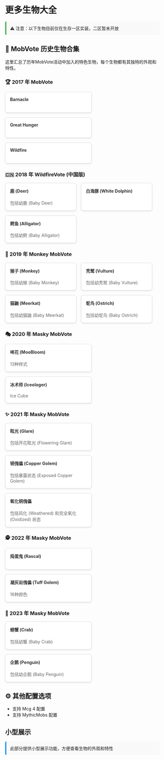 # 更多生物大全

<div style="background-color: #f9f9f9; border-left: 4px solid #4CAF50; padding: 12px; border-radius: 4px; margin-bottom: 20px;">
  ⚠️ 注意：以下生物目前仅在生存一区实装，二区暂未开放
</div>

## 📅 MobVote 历史生物合集

这里汇总了历年MobVote活动中加入的特色生物，每个生物都有其独特的外观和特性。

### 🏆 2017 年 MobVote

<div class="生物卡片" style="display: flex; flex-wrap: wrap; gap: 15px; margin-bottom: 20px;">
  <div style="background-color: #ffffff; border: 1px solid #ddd; border-radius: 8px; padding: 15px; width: calc(33.333% - 15px); min-width: 250px; box-shadow: 0 2px 4px rgba(0,0,0,0.1);">
    <h4 style="color: #333; margin-top: 0;">Barnacle</h4>
  </div>
  <div style="background-color: #ffffff; border: 1px solid #ddd; border-radius: 8px; padding: 15px; width: calc(33.333% - 15px); min-width: 250px; box-shadow: 0 2px 4px rgba(0,0,0,0.1);">
    <h4 style="color: #333; margin-top: 0;">Great Hunger</h4>
  </div>
  <div style="background-color: #ffffff; border: 1px solid #ddd; border-radius: 8px; padding: 15px; width: calc(33.333% - 15px); min-width: 250px; box-shadow: 0 2px 4px rgba(0,0,0,0.1);">
    <h4 style="color: #333; margin-top: 0;">Wildfire</h4>
  </div>
</div>

### 🇨🇳 2018 年 WildfireVote (中国版)

<div class="生物卡片" style="display: flex; flex-wrap: wrap; gap: 15px; margin-bottom: 20px;">
  <div style="background-color: #ffffff; border: 1px solid #ddd; border-radius: 8px; padding: 15px; width: calc(25% - 15px); min-width: 200px; box-shadow: 0 2px 4px rgba(0,0,0,0.1);">
    <h4 style="color: #333; margin-top: 0;">鹿 (Deer)</h4>
    <p style="color: #666; margin-bottom: 0;">包括幼鹿 (Baby Deer)</p>
  </div>
  <div style="background-color: #ffffff; border: 1px solid #ddd; border-radius: 8px; padding: 15px; width: calc(25% - 15px); min-width: 200px; box-shadow: 0 2px 4px rgba(0,0,0,0.1);">
    <h4 style="color: #333; margin-top: 0;">白海豚 (White Dolphin)</h4>
  </div>
  <div style="background-color: #ffffff; border: 1px solid #ddd; border-radius: 8px; padding: 15px; width: calc(25% - 15px); min-width: 200px; box-shadow: 0 2px 4px rgba(0,0,0,0.1);">
    <h4 style="color: #333; margin-top: 0;">鳄鱼 (Alligator)</h4>
    <p style="color: #666; margin-bottom: 0;">包括幼鳄 (Baby Alligator)</p>
  </div>
</div>

### 🐒 2019 年 Monkey MobVote

<div class="生物卡片" style="display: flex; flex-wrap: wrap; gap: 15px; margin-bottom: 20px;">
  <div style="background-color: #ffffff; border: 1px solid #ddd; border-radius: 8px; padding: 15px; width: calc(25% - 15px); min-width: 200px; box-shadow: 0 2px 4px rgba(0,0,0,0.1);">
    <h4 style="color: #333; margin-top: 0;">猴子 (Monkey)</h4>
    <p style="color: #666; margin-bottom: 0;">包括幼猴 (Baby Monkey)</p>
  </div>
  <div style="background-color: #ffffff; border: 1px solid #ddd; border-radius: 8px; padding: 15px; width: calc(25% - 15px); min-width: 200px; box-shadow: 0 2px 4px rgba(0,0,0,0.1);">
    <h4 style="color: #333; margin-top: 0;">秃鹫 (Vulture)</h4>
    <p style="color: #666; margin-bottom: 0;">包括幼秃鹫 (Baby Vulture)</p>
  </div>
  <div style="background-color: #ffffff; border: 1px solid #ddd; border-radius: 8px; padding: 15px; width: calc(25% - 15px); min-width: 200px; box-shadow: 0 2px 4px rgba(0,0,0,0.1);">
    <h4 style="color: #333; margin-top: 0;">猫鼬 (Meerkat)</h4>
    <p style="color: #666; margin-bottom: 0;">包括幼猫鼬 (Baby Meerkat)</p>
  </div>
  <div style="background-color: #ffffff; border: 1px solid #ddd; border-radius: 8px; padding: 15px; width: calc(25% - 15px); min-width: 200px; box-shadow: 0 2px 4px rgba(0,0,0,0.1);">
    <h4 style="color: #333; margin-top: 0;">鸵鸟 (Ostrich)</h4>
    <p style="color: #666; margin-bottom: 0;">包括幼鸵鸟 (Baby Ostrich)</p>
  </div>
</div>

### 🎭 2020 年 Masky MobVote

<div class="生物卡片" style="display: flex; flex-wrap: wrap; gap: 15px; margin-bottom: 20px;">
  <div style="background-color: #ffffff; border: 1px solid #ddd; border-radius: 8px; padding: 15px; width: calc(50% - 15px); min-width: 250px; box-shadow: 0 2px 4px rgba(0,0,0,0.1);">
    <h4 style="color: #333; margin-top: 0;">哞花 (MooBloom)</h4>
    <p style="color: #666; margin-bottom: 0;">13种样式</p>
  </div>
  <div style="background-color: #ffffff; border: 1px solid #ddd; border-radius: 8px; padding: 15px; width: calc(50% - 15px); min-width: 250px; box-shadow: 0 2px 4px rgba(0,0,0,0.1);">
    <h4 style="color: #333; margin-top: 0;">冰术师 (Iceologer)</h4>
    <p style="color: #666; margin-bottom: 0;">Ice Cube</p>
  </div>
</div>

### ✨ 2021 年 Masky MobVote

<div class="生物卡片" style="display: flex; flex-wrap: wrap; gap: 15px; margin-bottom: 20px;">
  <div style="background-color: #ffffff; border: 1px solid #ddd; border-radius: 8px; padding: 15px; width: calc(33.333% - 15px); min-width: 250px; box-shadow: 0 2px 4px rgba(0,0,0,0.1);">
    <h4 style="color: #333; margin-top: 0;">眩光 (Glare)</h4>
    <p style="color: #666; margin-bottom: 0;">包括开花眩光 (Flowering Glare)</p>
  </div>
  <div style="background-color: #ffffff; border: 1px solid #ddd; border-radius: 8px; padding: 15px; width: calc(33.333% - 15px); min-width: 250px; box-shadow: 0 2px 4px rgba(0,0,0,0.1);">
    <h4 style="color: #333; margin-top: 0;">铜傀儡 (Copper Golem)</h4>
    <p style="color: #666; margin-bottom: 0;">包括暴露状态 (Exposed Copper Golem)</p>
  </div>
  <div style="background-color: #ffffff; border: 1px solid #ddd; border-radius: 8px; padding: 15px; width: calc(33.333% - 15px); min-width: 250px; box-shadow: 0 2px 4px rgba(0,0,0,0.1);">
    <h4 style="color: #333; margin-top: 0;">氧化铜傀儡</h4>
    <p style="color: #666; margin-bottom: 0;">包括风化 (Weathered) 和完全氧化 (Oxidized) 状态</p>
  </div>
</div>

### 🕵️ 2022 年 Masky MobVote

<div class="生物卡片" style="display: flex; flex-wrap: wrap; gap: 15px; margin-bottom: 20px;">
  <div style="background-color: #ffffff; border: 1px solid #ddd; border-radius: 8px; padding: 15px; width: calc(50% - 15px); min-width: 250px; box-shadow: 0 2px 4px rgba(0,0,0,0.1);">
    <h4 style="color: #333; margin-top: 0;">捣蛋鬼 (Rascal)</h4>
  </div>
  <div style="background-color: #ffffff; border: 1px solid #ddd; border-radius: 8px; padding: 15px; width: calc(50% - 15px); min-width: 250px; box-shadow: 0 2px 4px rgba(0,0,0,0.1);">
    <h4 style="color: #333; margin-top: 0;">凝灰岩傀儡 (Tuff Golem)</h4>
    <p style="color: #666; margin-bottom: 0;">16种颜色</p>
  </div>
</div>

### 🐧 2023 年 Masky MobVote

<div class="生物卡片" style="display: flex; flex-wrap: wrap; gap: 15px; margin-bottom: 20px;">
  <div style="background-color: #ffffff; border: 1px solid #ddd; border-radius: 8px; padding: 15px; width: calc(50% - 15px); min-width: 250px; box-shadow: 0 2px 4px rgba(0,0,0,0.1);">
    <h4 style="color: #333; margin-top: 0;">螃蟹 (Crab)</h4>
    <p style="color: #666; margin-bottom: 0;">包括幼蟹 (Baby Crab)</p>
  </div>
  <div style="background-color: #ffffff; border: 1px solid #ddd; border-radius: 8px; padding: 15px; width: calc(50% - 15px); min-width: 250px; box-shadow: 0 2px 4px rgba(0,0,0,0.1);">
    <h4 style="color: #333; margin-top: 0;">企鹅 (Penguin)</h4>
    <p style="color: #666; margin-bottom: 0;">包括幼企鹅 (Baby Penguin)</p>
  </div>
</div>

## ⚙️ 其他配置选项

- 支持 Mcg 4 配置
- 支持 MythicMobs 配置

## 小型展示

<div style="background-color: #f9f9f9; border-left: 4px solid #2196F3; padding: 12px; border-radius: 4px; margin-bottom: 20px;">
  此部分提供小型展示功能，方便查看生物的外观和特性
</div>